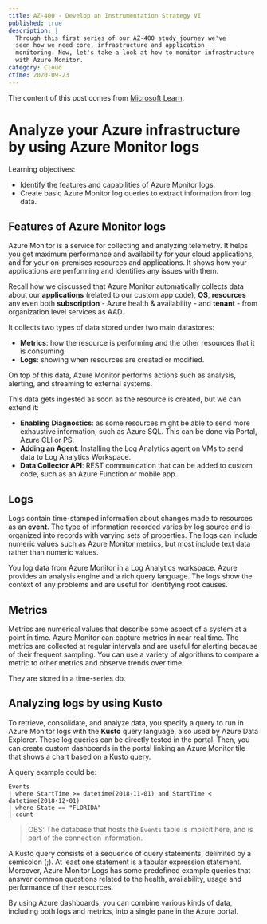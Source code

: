 ```yaml
---
title: AZ-400 - Develop an Instrumentation Strategy VI
published: true
description: |
  Through this first series of our AZ-400 study journey we've
  seen how we need core, infrastructure and application
  monitoring. Now, let's take a look at how to monitor infrastructure
  with Azure Monitor.
category: Cloud
ctime: 2020-09-23
---
```


The content of this post comes from [Microsoft Learn](https://docs.microsoft.com/en-us/learn/modules/analyze-infrastructure-with-azure-monitor-logs/).

# Analyze your Azure infrastructure by using Azure Monitor logs

Learning objectives:
* Identify the features and capabilities of Azure Monitor logs.
* Create basic Azure Monitor log queries to extract information from log data.

## Features of Azure Monitor logs

Azure Monitor is a service for collecting and analyzing telemetry. It helps you get maximum performance and availability for your cloud applications, and for your on-premises resources and applications. It shows how your applications are performing and identifies any issues with them.

Recall how we discussed that Azure Monitor automatically collects data about our **applications** (related to our custom app code), **OS**, **resources** anv even both **subscription** - Azure health & availability - and **tenant** - from organization level services as AAD.

It collects two types of data stored under two main datastores:
* **Metrics**: how the resource is performing and the other resources that it is consuming.
* **Logs**: showing when resources are created or modified.

On top of this data, Azure Monitor performs actions such as analysis, alerting, and streaming to external systems.

This data gets ingested as soon as the resource is created, but we can extend it:
* **Enabling Diagnostics**: as some resources might be able to send more exhaustive information, such as Azure SQL. This can be done via Portal, Azure CLI or PS.
* **Adding an Agent**: Installing the Log Analytics agent on VMs to send data to Log Analytics Workspace.
* **Data Collector API**: REST communication that can be added to custom code, such as an Azure Function or mobile app.

## Logs

Logs contain time-stamped information about changes made to resources as an **event**. The type of information recorded varies by log source and is organized into records with varying sets of properties. The logs can include numeric values such as Azure Monitor metrics, but most include text data rather than numeric values.

You log data from Azure Monitor in a Log Analytics workspace. Azure provides an analysis engine and a rich query language. The logs show the context of any problems and are useful for identifying root causes.

## Metrics

Metrics are numerical values that describe some aspect of a system at a point in time. Azure Monitor can capture metrics in near real time. The metrics are collected at regular intervals and are useful for alerting because of their frequent sampling. You can use a variety of algorithms to compare a metric to other metrics and observe trends over time.

They are stored in a time-series db.

## Analyzing logs by using Kusto

To retrieve, consolidate, and analyze data, you specify a query to run in Azure Monitor logs with the **Kusto** query language, also used by Azure Data Explorer. These log queries can be directly tested in the portal. Then, you can create custom dashboards in the portal linking an Azure Monitor tile that shows a chart based on a Kusto query.

A query example could be:

```kusto
Events
| where StartTime >= datetime(2018-11-01) and StartTime < datetime(2018-12-01)
| where State == "FLORIDA"  
| count
```

> OBS: The database that hosts the `Events` table is implicit here, and is part of the connection information.

A Kusto query consists of a sequence of query statements, delimited by a semicolon (;). At least one statement is a tabular expression statement. Moreover, Azure Monitor Logs has some predefined example queries that answer common questions related to the health, availability, usage and performance of their resources.

By using Azure dashboards, you can combine various kinds of data, including both logs and metrics, into a single pane in the Azure portal.
